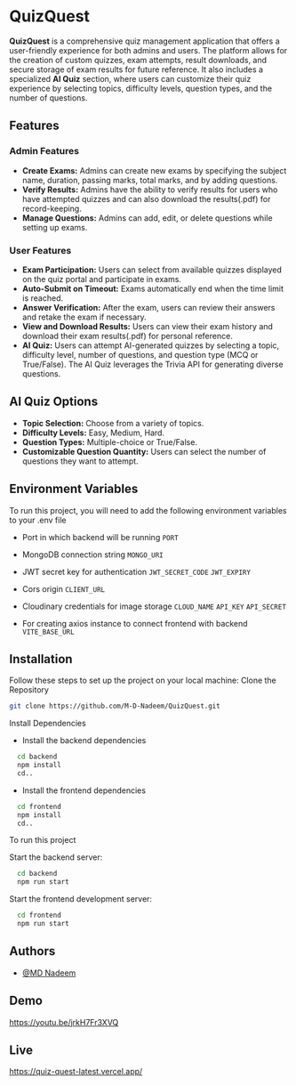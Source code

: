 # QuizQuest

**QuizQuest** is a comprehensive quiz management application that offers a user-friendly experience for both admins and users. The platform allows for the creation of custom quizzes, exam attempts, result downloads, and secure storage of exam results for future reference. It also includes a specialized **AI Quiz** section, where users can customize their quiz experience by selecting topics, difficulty levels, question types, and the number of questions.

## Features

### Admin Features
- **Create Exams:** Admins can create new exams by specifying the subject name, duration, passing marks, total marks, and by adding questions.
- **Verify Results:** Admins have the ability to verify results for users who have attempted quizzes and can also download the results(.pdf) for record-keeping.
- **Manage Questions:** Admins can add, edit, or delete questions while setting up exams.

### User Features
- **Exam Participation:** Users can select from available quizzes displayed on the quiz portal and participate in exams.
- **Auto-Submit on Timeout:** Exams automatically end when the time limit is reached.
- **Answer Verification:** After the exam, users can review their answers and retake the exam if necessary.
- **View and Download Results:** Users can view their exam history and download their exam results(.pdf) for personal reference.
- **AI Quiz:** Users can attempt AI-generated quizzes by selecting a topic, difficulty level, number of questions, and question type (MCQ or True/False). The AI Quiz leverages the Trivia API for generating diverse questions.

## AI Quiz Options
- **Topic Selection:** Choose from a variety of topics.
- **Difficulty Levels:** Easy, Medium, Hard.
- **Question Types:** Multiple-choice or True/False.
- **Customizable Question Quantity:** Users can select the number of questions they want to attempt.

## Environment Variables

To run this project, you will need to add the following environment variables to your .env file

- Port in which backend will be running
`PORT`

- MongoDB connection string
`MONGO_URI`

- JWT secret key for authentication
`JWT_SECRET_CODE`
`JWT_EXPIRY`

- Cors origin
`CLIENT_URL`

- Cloudinary credentials for image storage
`CLOUD_NAME`
`API_KEY`
`API_SECRET`


- For creating axios instance to connect frontend with backend
`VITE_BASE_URL`

## Installation

Follow these steps to set up the project on your local machine:
Clone the Repository

```bash
git clone https://github.com/M-D-Nadeem/QuizQuest.git
```

Install Dependencies

- Install the backend dependencies

```bash
  cd backend
  npm install 
  cd..
```
- Install the frontend dependencies
    
```bash
  cd frontend
  npm install 
  cd..
```
To run this project

Start the backend server:

```bash
  cd backend
  npm run start
```

Start the frontend development server:

```bash
  cd frontend
  npm run start
```

## Authors

- [@MD Nadeem](https://github.com/M-D-Nadeem)


## Demo

https://youtu.be/jrkH7Fr3XVQ

## Live

https://quiz-quest-latest.vercel.app/